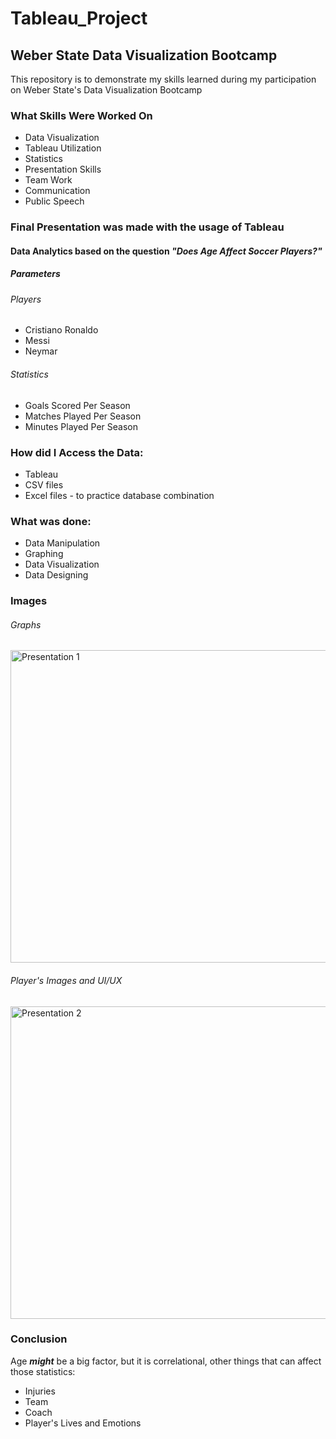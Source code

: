 # Tableau_Project

<h2>Weber State Data Visualization Bootcamp</h2>
<p>This repository is to demonstrate my skills learned during my participation on Weber State's Data Visualization Bootcamp</p>
<h3>What Skills Were Worked On</h3>
<ul>
    <li>Data Visualization</li>
    <li>Tableau Utilization</li>
    <li>Statistics</li>
    <li>Presentation Skills</li>
    <li>Team Work</li>
    <li>Communication</li>
    <li>Public Speech</li>
  </ul>
    
<h3>Final Presentation was made with the usage of Tableau</h3>
<h4>Data Analytics based on the question <em>"Does Age Affect Soccer Players?"</em></h4>
<h5>Parameters</h5>

<h6>Players</h6>
  <ul>
    <li>Cristiano Ronaldo</li>
    <li>Messi</li>
    <li>Neymar</li>
  </ul>
<h6>Statistics</h6>
<ul>
  <li>Goals Scored Per Season</li>
  <li>Matches Played Per Season</li>
  <li>Minutes Played Per Season</li>
</ul>

<h3>How did I Access the Data:</h3>
<ul>
  <li>Tableau</li>
  <li>CSV files</li>
  <li>Excel files - to practice database combination</li>
</ul>

<h3>What was done:</h3>
<ul>
  <li>Data Manipulation</li>
  <li>Graphing</li>
  <li>Data Visualization</li>
  <li>Data Designing</li>
</ul>

<h3>Images</h3>
<h6>Graphs</h6>
<img height="500" width="600" alt="Presentation 1" src="https://user-images.githubusercontent.com/38012979/181937462-823917f7-cd79-4668-b4d6-13457d125972.png">
<h6>Player's Images and UI/UX</h6>
<img height="500" width="600" alt="Presentation 2" src="https://user-images.githubusercontent.com/38012979/181937465-c5cce210-3326-4ef3-bc9e-2e344147c307.png">

<h3>Conclusion</h3>
<p>Age <em><strong>might</strong></em> be a big factor, but it is correlational, other things that can affect those statistics:</p>
<ul>
  <li>Injuries</li>
  <li>Team</li>
  <li>Coach</li>
  <li>Player's Lives and Emotions</li>
</ul>

